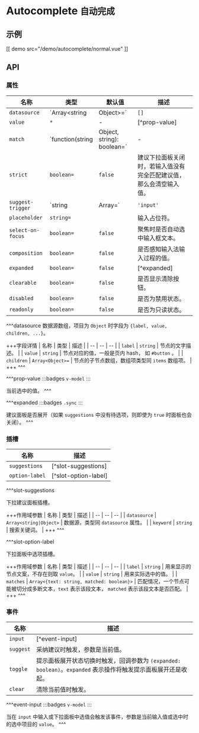# Autocomplete <small>自动完成</small>

## 示例

[[ demo src="/demo/autocomplete/normal.vue" ]]

## API

### 属性

| 名称 | 类型 | 默认值 | 描述 |
| -- | -- | -- | -- |
| `datasource` | `Array<string|Object>=` | `[]` | [^datasource] |
| `value` | `*` | - | [^prop-value] |
| `match` | `function(string|Object, string): boolean=` | - | 自定义搜索逻辑。 |
| `strict` | `boolean=` | `false` | 建议下拉面板关闭时，若输入值没有完全匹配建议值，那么会清空输入值。 |
| `suggest-trigger` | `string|Array<string>=` | `'input'` | 触发建议下拉面板的时机，可用值有：`'input'`、`'focus'`。 |
| `placeholder` | `string=` |  | 输入占位符。 |
| `select-on-focus` | `boolean=` | `false` | 聚焦时是否自动选中输入框文本。 |
| `composition` | `boolean=` | `false` | 是否感知输入法输入过程的值。 |
| `expanded` | `boolean=` | `false` | [^expanded] |
| `clearable` | `boolean=` | `false` | 是否显示清除按钮。 |
| `disabled` | `boolean=` | `false` | 是否为禁用状态。 |
| `readonly` | `boolean=` | `false` | 是否为只读状态。 |

^^^datasource
数据源数组，项目为 `Object` 时字段为 `{label, value, children, ...}`。

+++字段详情
| 名称 | 类型 | 描述 |
| -- | -- | -- |
| `label` | `string` | 节点的文字描述。 |
| `value` | `string` | 节点对应的值，一般是页内 hash， 如 `#button` 。 |
| `children` | `Array<Object>=` | 节点的子节点数组，数组项类型同 `items` 数组项。 |
+++
^^^

^^^prop-value
:::badges
`v-model`
:::

当前选中的值。
^^^

^^^expanded
:::badges
`.sync`
:::

建议面板是否展开（如果 `suggestions` 中没有待选项，则即使为 `true` 时面板也会关闭）。
^^^

### 插槽

| 名称 | 描述 |
| -- | -- |
| `suggestions` | [^slot-suggestions] |
| `option-label` | [^slot-option-label] |

^^^slot-suggestions

下拉建议面板插槽。

+++作用域参数
| 名称 | 类型 | 描述 |
| -- | -- | -- |
| `datasource` | `Array<string|Object>` | 数据源，类型同 `datasource` 属性。 |
| `keyword` | `string` | 搜索关键词。 |
+++
^^^

^^^slot-option-label

下拉面板中选项插槽。

+++作用域参数
| 名称 | 类型 | 描述 |
| -- | -- | -- |
| `label` | `string` | 用来显示的节点文案，不存在则取 `value`。 |
| `value` | `string` | 用来实际选中的值。 |
| `matches` | `Array<{text: string, matched: boolean}>` | 匹配情况，一个节点可能被切分成多断文本，`text` 表示该段文本， `matched` 表示该段文本是否匹配。 |
+++
^^^

### 事件

| 名称  | 描述 |
| -- | -- |
| `input` | [^event-input] |
| `suggest` | 采纳建议时触发，参数是当前值。 |
| `toggle` | 提示面板展开状态切换时触发，回调参数为 `(expanded: boolean)`。`expanded` 表示操作将触发提示面板展开还是收起。 |
| `clear` | 清除当前值时触发。 |

^^^event-input
:::badges
`v-model`
:::

当在 `input` 中输入或下拉面板中选值会触发该事件，参数是当前输入值或选中时的选中项目的 `value`。
^^^
